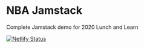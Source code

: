 # NBA Jamstack
Complete Jamstack demo for 2020 Lunch and Learn

[![Netlify Status](https://api.netlify.com/api/v1/badges/b7110b5a-eee0-4696-966a-91a031b7d63c/deploy-status)](https://app.netlify.com/sites/nbajamstack/deploys)